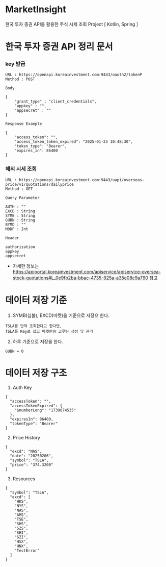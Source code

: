 # MarketInsight
한국 투자 증권 API를 활용한 주식 시세 조회 Project [ Kotlin, Spring ]

# 한국 투자 증권 API 정리 문서

<h3> key 발급 </h3>

```
URL : https://openapi.koreainvestment.com:9443/oauth2/tokenP
Method : POST

Body

{
    "grant_type" : "client_credentials",
    "appkey" : "",
    "appsecret" : ""
}

Response Example

{
    "access_token": "",
    "access_token_token_expired": "2025-01-25 10:48:30",
    "token_type": "Bearer",
    "expires_in": 86400
}
```

<h3> 해외 시세 조회 </h3>

```
URL : https://openapi.koreainvestment.com:9443/uapi/overseas-price/v1/quotations/dailyprice
Method : GET

Query Parameter

AUTH : ""
EXCD : String
SYMB : String
GUBN : String
BYMD : ""
MODP : Int

Header

authorization
appkey
appsecret
```
- 자세한 정보는 https://apiportal.koreainvestment.com/apiservice/apiservice-oversea-stock-quotations#L_0e9fb2ba-bbac-4735-925a-a35e08c9a790 참고


# 데이터 저장 기준

1. SYMB(심볼), EXCD(마켓)을 기준으로 저장으 한다.
```
TSLA를 만약 조회한다고 한다면,
TSLA를 Key로 잡고 마켓만큼 코루틴 생성 및 관리
```

2. 하루 기준으로 저장을 한다.
```
GUBN = 0
```

# 데이터 저장 구조

1. Auth Key
```
{
  "accessToken": "",
  "accessTokenExpired": {
    "$numberLong": "1739074535"
  },
  "expiresIn": 86400,
  "tokenType": "Bearer"
}
```

2. Price History
```
{
  "excd": "NAS",
  "date": "20250206",
  "symbol": "TSLA",
  "price": "374.3200"
}
```


3. Resources
```
{
  "symbol": "TSLA",
  "excd": [
    "HKS",
    "NYS",
    "NAS",
    "AMS",
    "TSE",
    "SHS",
    "SZS",
    "SHI",
    "SZI",
    "HSX",
    "HNX",
    "TestError"
  ]
}
```